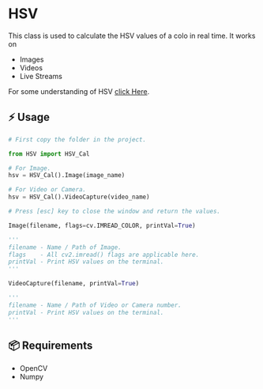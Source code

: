 # HSV

This class is used to calculate the HSV values of a colo in real time. It works on

- Images
- Videos
- Live Streams

For some understanding of HSV [click Here][hsv].

## ⚡️ Usage

```py
# First copy the folder in the project.

from HSV import HSV_Cal

# For Image.
hsv = HSV_Cal().Image(image_name)

# For Video or Camera.
hsv = HSV_Cal().VideoCapture(video_name)

# Press [esc] key to close the window and return the values.
```

```py
Image(filename, flags=cv.IMREAD_COLOR, printVal=True)

'''
filename - Name / Path of Image.
flags    - All cv2.imread() flags are applicable here.
printVal - Print HSV values on the terminal.
'''

VideoCapture(filename, printVal=True)

'''
filename - Name / Path of Video or Camera number.
printVal - Print HSV values on the terminal.
'''
```

## 📦 Requirements

- OpenCV
- Numpy

<!-- Links -->

[hsv]: https://upload.wikimedia.org/wikipedia/commons/f/f2/HSV_color_solid_cone.png
